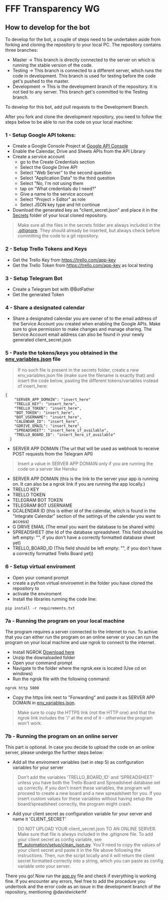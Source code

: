 # FFF Transparency WG
## How to develop for the bot
To develop for the bot, a couple of steps need to be undertaken aside from forking and cloning the repository to your local PC.
The repository contains three branches:
- Master -> This branch is directly connected to the server on which is running the stable version of the code.
- Testing -> This branch is connected to a different server, which runs the code in development. This branch is used for testing before the code get's pushed to the master.
- Development -> This is the development branch of the repository. It is not tied to any server. This branch get's committed to the Testing branch.

To develop for this bot, add pull requests to the Development Branch.

After you fork and clone the development repository, you need to follow the steps below to be able to run the code on your local machine:

### 1 - Setup Google API tokens:
- Create a Google Console Project at [Google API Console](https://console.developers.google.com/apis/credentials?project=bot-testing-273208&authuser=1)
- Enable the Calendar, Drive and Sheets APIs from the API Library
- Create a service account
  - go to the Create Credentials section
  - Select the Google Drive API
  - Select "Web Server" to the second question
  - Select "Application Data" to the third question
  - Select "No, I'm not using them
  - tap on "What credentials do I need?"
  - Give a name to the service account
  - Select "Project > Editor" as role
  - Select JSON key type and hit continue
- Download the generated key as "client_secret.json" and place it in the [Secrets](secrets) folder of your local cloned repository. 
> Make sure all the files in the secrets folder are always included in the [.gitignore](.gitignore). They should already be inserted, but always check before committing the code to a git repository.
### 2 - Setup Trello Tokens and Keys
- Get the Trello Key from https://trello.com/app-key
- Get the Trello Token from https://trello.com/app-key as local testing
### 3 - Setup Telegram Bot
- Create a Telegram bot with @BotFather
- Get the generated Token
### 4 - Share a designated calendar
- Share a designated calendar you are owner of to the email address of the Service Account you created when enabling the Google APIs. Make sure to give permission to make changes and manage sharing. The Service Account email address can also be found in your newly generated client_secret.json
### 5 - Paste the tokens/keys you obtained in the [env_variables.json](secrets/env_variables.json) file
> If no such file is present in the secrets folder, create a new env_variables.json file (make sure the filename is exactly that) and insert the code below, pasting the different tokens/variables instead of insert_here:
```
{
    "SERVER_APP_DOMAIN": "insert_here"
    "TRELLO_KEY": "insert_here",
    "TRELLO_TOKEN": "insert_here",
    "BOT_TOKEN": "insert_here",
    "BOT_USERNAME": "insert_here",
    "CALENDAR_ID": "insert_here",
    "GDRIVE_EMAIL": "insert_here",
    "SPREADSHEET": "insert_here_if_available",
    "TRELLO_BOARD_ID": "insert_here_if_available"
  }
```
- SERVER APP DOMAIN (The url that will be used as webhook to receive POST requests from the Telegram API)
> Insert a value in SERVER APP DOMAIN only if you are running the code on a server like Heroku
- SERVER APP DOMAIN (this is the link to the server your app is running on. It can also be a ngrok link if you are running the app locally.)
- TRELLO KEY
- TRELLO TOKEN
- TELEGRAM BOT TOKEN
- TELEGRAM BOT USERNAME
- GCALENDAR ID (this is either id of the calendar, which is found in the "Integrate Calendar" section of the settings of the calendar you want to access)
- G DRIVE EMAIL (The email you want the database to be shared with)
- SPREADSHEET (the Id of the database spreadsheet. This field should be left empty: "", if you don't have a correctly formatted database sheet yet)
- TRELLO_BOARD_ID (This field should be left empty: "", if you don't have a correctly formatted Trello Board yet))
### 6 - Setup virtual enviroment
- Open your comand prompt
- create a python virtual enviroemnt in the folder you have cloned the repository to
- activate the enviroment
- Install the libraries running the code line: 
```
pip install -r requirements.txt
```
### 7a - Running the program on your local machine
The program requires a server connected to the internet to run. To achive that you can either run the program on an online server or you can run the program on your local machine and use ngrok to connect to the internet.
- Install NGROK [Download here](https://ngrok.com/download)
- Unzip the downaloaded folder
- Open your command prompt
- Navigate to the folder where the ngrok.exe is located (Use cd on windows)
- Run the ngrok file with the following command:
```
ngrok http 5000
```
- Copy the https link next to "Forwarding" and paste it as SERVER APP DOMAIN in [env_variables.json](fff_automation/secrets/env_variables.json).
> Make sure to copy the HTTPS link (not the HTTP one) and that the ngrok link includes the '/' at the end of it - otherwise the program won't work.
### 7b - Running the program on an online server
This part is optional. In case you decide to upload the code on an online server, please undergo the further steps below:
- Add all the enviroment variables (set in step 5) as configuration variables for your server
> Don't add the variables 'TRELLO_BOARD_ID' and 'SPREADSHEET' unless you have both the Trello Board and Spreadsheet database set up correctly. If you don't insert these variables, the program will proceed to create a new board and a new spreadsheet for you. If you insert custom values for these variables without having setup the board/spreadsheet correctly, the program might crash.
- Add your client secret as configuration variable for your server and name it 'CLIENT_SECRET'
> DO NOT UPLOAD YOUR client_secret.json TO AN ONLINE SERVER. Make sure that file is always included in the .gitignore file.
> To add your client secret as config variable, see [fff_automation/setup/clean_json.py](fff_automation/setup/clean_json.py). You'll need to copy the values of your client secret and paste it in the file above following the instructions. Then, run the script locally and it will return the client secret formatted correctly into a string, which you can paste as config variable onto your server.


There you go! Now run the [app.py](app.py) file and check if everything is working fine. If you encounter any errors, feel free to add the procedure you undertook and the error code as an issue in the development branch of the repository, mentioning @davidwickerhf 


